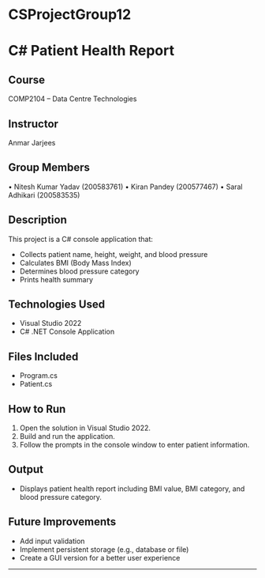 # CSProjectGroup12
# C# Patient Health Report

## Course
COMP2104 – Data Centre Technologies

## Instructor
Anmar Jarjees

## Group Members
• Nitesh Kumar Yadav (200583761)
• Kiran Pandey (200577467)
• Saral Adhikari (200583535)


## Description
This project is a C# console application that:
- Collects patient name, height, weight, and blood pressure
- Calculates BMI (Body Mass Index)
- Determines blood pressure category
- Prints health summary

## Technologies Used
- Visual Studio 2022
- C# .NET Console Application

## Files Included
- Program.cs
- Patient.cs
## How to Run
1. Open the solution in Visual Studio 2022.  
2. Build and run the application.  
3. Follow the prompts in the console window to enter patient information.  

## Output
- Displays patient health report including BMI value, BMI category, and blood pressure category.

## Future Improvements
- Add input validation  
- Implement persistent storage (e.g., database or file)  
- Create a GUI version for a better user experience

---
